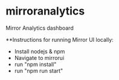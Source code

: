 # mirroranalytics
Mirror Analytics dashboard 

**Instructions for running Mirror UI locally:
- Install nodejs & npm
- Navigate to mirrorui 
- run "npm install"
- run "npm run start"
